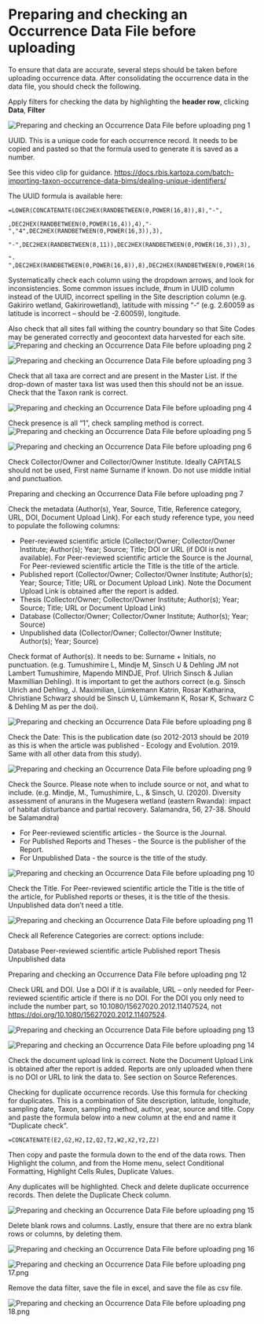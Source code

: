 # Preparing and checking an Occurrence Data File before uploading

To ensure that data are accurate, several steps should be taken before uploading occurrence data. After consolidating the occurrence data in the data file, you should check the following.

Apply filters for checking the data by highlighting the **header row**, clicking **Data**, **Filter**

![Preparing and checking an Occurrence Data File before uploading png 1](img/Preparing_and_checking_an_Occurrence_Data_File.width-800.png)

UUID. This is a unique code for each occurrence record. It needs to be copied and pasted so that the formula used to generate it is saved as a number.

See this video clip for guidance. <https://docs.rbis.kartoza.com/batch-importing-taxon-occurrence-data-bims/dealing-unique-identifiers/>

The UUID formula is available here:

```
=LOWER(CONCATENATE(DEC2HEX(RANDBETWEEN(0,POWER(16,8)),8),"-",

,DEC2HEX(RANDBETWEEN(0,POWER(16,4)),4),"-","4",DEC2HEX(RANDBETWEEN(0,POWER(16,3)),3),

"-",DEC2HEX(RANDBETWEEN(8,11)),DEC2HEX(RANDBETWEEN(0,POWER(16,3)),3),

"-",DEC2HEX(RANDBETWEEN(0,POWER(16,8)),8),DEC2HEX(RANDBETWEEN(0,POWER(16,4)),4)))
```

Systematically check each column using the dropdown arrows, and look for inconsistencies. Some common issues include, #num in UUID column instead of the UUID, incorrect spelling in the Site description column (e.g. Gakiriro wetland, Gakirirowetland), latitude with missing “-“ (e.g. 2.60059 as latitude is incorrect – should be -2.60059), longitude.

Also check that all sites fall withing the country boundary so that Site Codes may be generated correctly and geocontext data harvested for each site.
![Preparing and checking an Occurrence Data File before uploading png 2](img/Preparing_and_checking_an_Occurrence_Data_File.width-800_486ozdK.png)

![Preparing and checking an Occurrence Data File before uploading png 3](img/Preparing_and_checking_an_Occurrence_Data_File.width-800_EkFBDbF.png)

Check that all taxa are correct and are present in the Master List. If the drop-down of master taxa list was used then this should not be an issue. Check that the Taxon rank is correct.

![Preparing and checking an Occurrence Data File before uploading png 4](img/Preparing_and_checking_an_Occurrence_Data_File.width-800_4duvzKV.png)

Check presence is all “1”, check sampling method is correct.
![Preparing and checking an Occurrence Data File before uploading png 5](img/Preparing_and_checking_an_Occurrence_Data_File.width-800_c5NXklp.png)

![Preparing and checking an Occurrence Data File before uploading png 6](img/Preparing_and_checking_an_Occurrence_Data_File.width-800_2iVgpkp.png)

Check Collector/Owner and Collector/Owner Institute. Ideally CAPITALS should not be used, First name Surname if known. Do not use middle initial and punctuation.

![]()Preparing and checking an Occurrence Data File before uploading png 7

Check the metadata (Author(s), Year, Source, Title, Reference category, URL, DOI, Document Upload Link). For each study reference type, you need to populate the following columns:

* Peer-reviewed scientific article (Collector/Owner; Collector/Owner Institute; Author(s); Year; Source; Title; DOI or URL (if DOI is not available). For Peer-reviewed scientific article the Source is the Journal, For Peer-reviewed scientific article the Title is the title of the article.
* Published report (Collector/Owner; Collector/Owner Institute; Author(s); Year; Source; Title; URL or Document Upload Link). Note the Document Upload Link is obtained after the report is added.
* Thesis (Collector/Owner; Collector/Owner Institute; Author(s); Year; Source; Title; URL or Document Upload Link)
* Database (Collector/Owner; Collector/Owner Institute; Author(s); Year; Source)
* Unpublished data (Collector/Owner; Collector/Owner Institute; Author(s); Year; Source)

Check format of Author(s). It needs to be: Surname + Initials, no punctuation. (e.g. Tumushimire L, Mindje M, Sinsch U & Dehling JM not Lambert Tumushimire, Mapendo MINDJE, Prof. Ulrich Sinsch & Julian Maxmillian Dehling). It is important to get the authors correct (e.g. Sinsch Ulrich and Dehling, J. Maximilian, Lümkemann Katrin, Rosar Katharina, Christiane Schwarz should be Sinsch U, Lümkemann K, Rosar K, Schwarz C & Dehling M as per the doi).

![Preparing and checking an Occurrence Data File before uploading png 8](img/Preparing_and_checking_an_Occurrence_Data_File.width-800_nP3N63A.png)

Check the Date: This is the publication date (so 2012-2013 should be 2019 as this is when the article was published - Ecology and Evolution. 2019. Same with all other data from this study).

![Preparing and checking an Occurrence Data File before uploading png 9](img/Preparing_and_checking_an_Occurrence_Data_File.width-800_mI1AGaF.png)

Check the Source. Please note when to include source or not, and what to include. (e.g. Mindje, M., Tumushimire, L., & Sinsch, U. (2020). Diversity assessment of anurans in the Mugesera wetland (eastern Rwanda): impact of habitat disturbance and partial recovery. Salamandra, 56, 27-38. Should be Salamandra)

* For Peer-reviewed scientific articles - the Source is the Journal.
* For Published Reports and Theses - the Source is the publisher of the Report.
* For Unpublished Data - the source is the title of the study.

![Preparing and checking an Occurrence Data File before uploading png 10](img/Preparing_and_checking_an_Occurrence_Data_File.width-800_gtlAfPD.png)

Check the Title. For Peer-reviewed scientific article the Title is the title of the article, for Published reports or theses, it is the title of the thesis. Unpublished data don’t need a title.

![Preparing and checking an Occurrence Data File before uploading png 11](img/Preparing_and_checking_an_Occurrence_Data_File.width-800_yEZXcKS.png)

Check all Reference Categories are correct: options include:

Database
Peer-reviewed scientific article
Published report
Thesis
Unpublished data

![]()Preparing and checking an Occurrence Data File before uploading png 12

Check URL and DOI. Use a DOI if it is available, URL – only needed for Peer-reviewed scientific article if there is no DOI. For the DOI you only need to include the number part, so 10.1080/15627020.2012.11407524, not <https://doi.org/10.1080/15627020.2012.11407524>.

![Preparing and checking an Occurrence Data File before uploading png 13](img/Preparing_and_checking_an_Occurrence_Data_File.width-800_D1S6pAk.png)

![Preparing and checking an Occurrence Data File before uploading png 14](https://docs.rbis.ur.ac.rw/uploaded/images/Preparing_and_checking_an_Occurrence_Data_File.width-800_X53f2uL.png)

Check the document upload link is correct. Note the Document Upload Link is obtained after the report is added. Reports are only uploaded when there is no DOI or URL to link the data to. See section on Source References.

Checking for duplicate occurrence records. Use this formula for checking for duplicates. This is a combination of Site description, latitude, longitude, sampling date, Taxon, sampling method, author, year, source and title. Copy and paste the formula below into a new column at the end and name it “Duplicate check”.

```
=CONCATENATE(E2,G2,H2,I2,Q2,T2,W2,X2,Y2,Z2)
```

Then copy and paste the formula down to the end of the data rows. Then Highlight the column, and from the Home menu, select Conditional Formatting, Highlight Cells Rules, Duplicate Values.

Any duplicates will be highlighted. Check and delete duplicate occurrence records. Then delete the Duplicate Check column.

![Preparing and checking an Occurrence Data File before uploading png 15](img/Preparing_and_checking_an_Occurrence_Data_File.width-800_hsgw3On.png)

Delete blank rows and columns. Lastly, ensure that there are no extra blank rows or columns, by deleting them.

![Preparing and checking an Occurrence Data File before uploading png 16](img/Preparing_and_checking_an_Occurrence_Data_File.width-800_OWJAj84.png)

![Preparing and checking an Occurrence Data File before uploading png 17.png](img/Preparing_and_checking_an_Occurrence_Data_File.width-800_qWlwCaa.png)

Remove the data filter, save the file in excel, and save the file as csv file.

![Preparing and checking an Occurrence Data File before uploading png 18.png](img/Preparing_and_checking_an_Occurrence_Data_File.width-800_h4kch8c.png)
